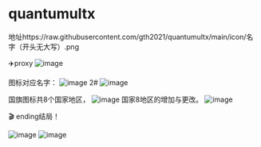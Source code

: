 # quantumultx
地址https://raw.githubusercontent.com/gth2021/quantumultx/main/icon/名字（开头无大写）.png


✈️proxy
![image](https://raw.githubusercontent.com/gth2021/quantumultx/main/icon/w1.jpg)

图标对应名字：
![image](https://github.com/gth2021/quantumultx/blob/main/icon/z1.JPEG)
2#
![image](https://raw.githubusercontent.com/gth2021/quantumultx/main/icon/z3.JPEG)

国旗图标共8个国家地区，
![image](https://raw.githubusercontent.com/gth2021/quantumultx/main/icon/z.JPEG)
国家8地区的增加与更改。
![image](https://raw.githubusercontent.com/gth2021/quantumultx/main/icon/z2.JPEG)


🎬 ending结局！

![image](https://raw.githubusercontent.com/gth2021/quantumultx/main/icon/z4.JPEG)
![image](https://raw.githubusercontent.com/gth2021/quantumultx/main/icon/z5.jpg)
